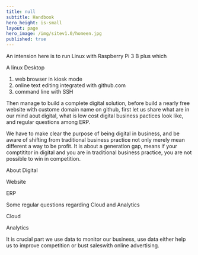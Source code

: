```yaml
---
title: null
subtitle: Handbook
hero_height: is-small
layout: page
hero_image: /img/sitev1.0/homeen.jpg
published: true
---
```


An intension here is to run Linux with Raspberry Pi 3 B plus  which

A linux Desktop
1. web browser in kiosk mode
2. online text editing integrated with github.com
3. command line with SSH

Then manage to build a complete digital solution, before build a nearly free website with custome domain name on github, first let us share what are in our mind aout digital, what is low cost digital business pactices look like, and regular questions among ERP.

We have to make clear the purpose of being digital in business, and be aware of shifting from traditional business practice not only merely mean different a way to be profit. It is about a generation gap, means if your comptititor in digital and you are in traditional business practice, you  are not possible to win in competition.

About Digital

Website

ERP

Some regular questions regarding Cloud and Analytics

Cloud

Analytics

It is crucial part we use data to monitor our business, use data either help us to improve competition or bust saleswith online advertising.
